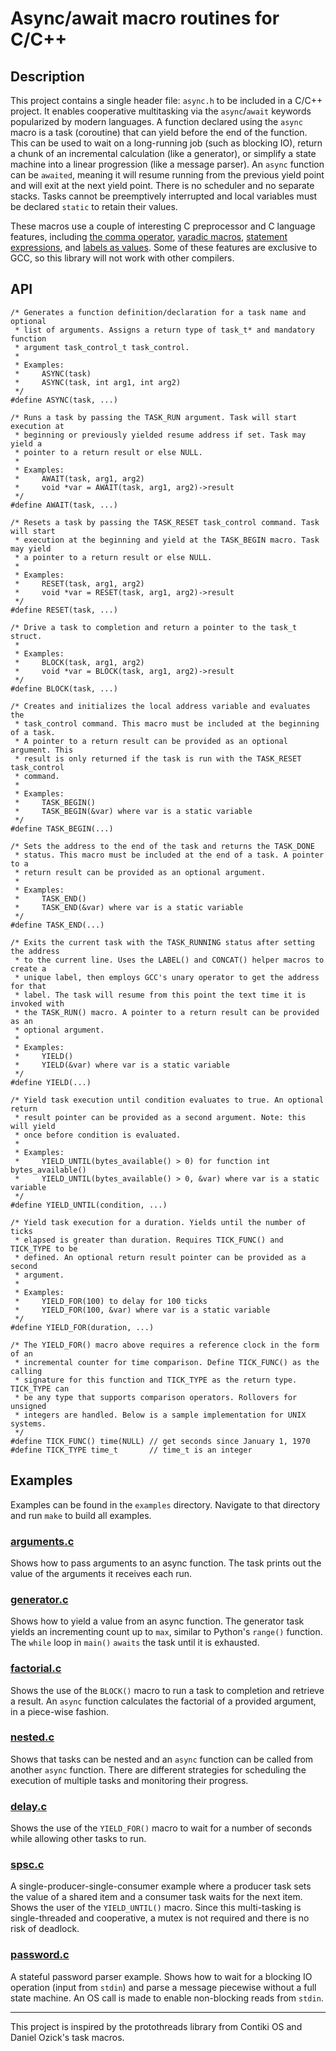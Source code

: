 # Async/await macro routines for C/C++

## Description

This project contains a single header file: `async.h` to be included in a C/C++ project. It enables cooperative multitasking via the `async`/`await` keywords popularized by modern languages. A function declared using the `async` macro is a task (coroutine) that can yield before the end of the function. This can be used to wait on a long-running job (such as blocking IO), return a chunk of an incremental calculation (like a generator), or simplify a state machine into a linear progression (like a message parser). An `async` function can be `awaited`, meaning it will resume running from the previous yield point and will exit at the next yield point. There is no scheduler and no separate stacks. Tasks cannot be preemptively interrupted and local variables must be declared `static` to retain their values.

These macros use a couple of interesting C preprocessor and C language features, including [the comma operator](https://www.gnu.org/software/gnu-c-manual/gnu-c-manual.html#The-Comma-Operator), [varadic macros](https://gcc.gnu.org/onlinedocs/cpp/Variadic-Macros.html), [statement expressions](https://gcc.gnu.org/onlinedocs/gcc/Statement-Exprs.html), and [labels as values](https://gcc.gnu.org/onlinedocs/gcc/Labels-as-Values.html). Some of these features are exclusive to GCC, so this library will not work with other compilers.

## API

```
/* Generates a function definition/declaration for a task name and optional
 * list of arguments. Assigns a return type of task_t* and mandatory function
 * argument task_control_t task_control.
 *
 * Examples:
 *     ASYNC(task)
 *     ASYNC(task, int arg1, int arg2)
 */
#define ASYNC(task, ...)
```

```
/* Runs a task by passing the TASK_RUN argument. Task will start execution at
 * beginning or previously yielded resume address if set. Task may yield a
 * pointer to a return result or else NULL.
 *
 * Examples:
 *     AWAIT(task, arg1, arg2)
 *     void *var = AWAIT(task, arg1, arg2)->result
 */
#define AWAIT(task, ...)
```

```
/* Resets a task by passing the TASK_RESET task_control command. Task will start
 * execution at the beginning and yield at the TASK_BEGIN macro. Task may yield
 * a pointer to a return result or else NULL.
 *
 * Examples:
 *     RESET(task, arg1, arg2)
 *     void *var = RESET(task, arg1, arg2)->result
 */
#define RESET(task, ...)
```

```
/* Drive a task to completion and return a pointer to the task_t struct.
 *
 * Examples:
 *     BLOCK(task, arg1, arg2)
 *     void *var = BLOCK(task, arg1, arg2)->result
 */
#define BLOCK(task, ...)
```

```
/* Creates and initializes the local address variable and evaluates the
 * task_control command. This macro must be included at the beginning of a task.
 * A pointer to a return result can be provided as an optional argument. This
 * result is only returned if the task is run with the TASK_RESET task_control
 * command.
 *
 * Examples:
 *     TASK_BEGIN()
 *     TASK_BEGIN(&var) where var is a static variable
 */
#define TASK_BEGIN(...)
```

```
/* Sets the address to the end of the task and returns the TASK_DONE
 * status. This macro must be included at the end of a task. A pointer to a
 * return result can be provided as an optional argument.
 *
 * Examples:
 *     TASK_END()
 *     TASK_END(&var) where var is a static variable
 */
#define TASK_END(...)
```

```
/* Exits the current task with the TASK_RUNNING status after setting the address
 * to the current line. Uses the LABEL() and CONCAT() helper macros to create a
 * unique label, then employs GCC's unary operator to get the address for that
 * label. The task will resume from this point the text time it is invoked with
 * the TASK_RUN() macro. A pointer to a return result can be provided as an
 * optional argument.
 *
 * Examples:
 *     YIELD()
 *     YIELD(&var) where var is a static variable
 */
#define YIELD(...)
```

```
/* Yield task execution until condition evaluates to true. An optional return
 * result pointer can be provided as a second argument. Note: this will yield
 * once before condition is evaluated.
 *
 * Examples:
 *     YIELD_UNTIL(bytes_available() > 0) for function int bytes_available()
 *     YIELD_UNTIL(bytes_available() > 0, &var) where var is a static variable
 */
#define YIELD_UNTIL(condition, ...)
```

```
/* Yield task execution for a duration. Yields until the number of ticks
 * elapsed is greater than duration. Requires TICK_FUNC() and TICK_TYPE to be
 * defined. An optional return result pointer can be provided as a second
 * argument.
 *
 * Examples:
 *     YIELD_FOR(100) to delay for 100 ticks
 *     YIELD_FOR(100, &var) where var is a static variable
 */
#define YIELD_FOR(duration, ...)

/* The YIELD_FOR() macro above requires a reference clock in the form of an
 * incremental counter for time comparison. Define TICK_FUNC() as the calling
 * signature for this function and TICK_TYPE as the return type. TICK_TYPE can
 * be any type that supports comparison operators. Rollovers for unsigned
 * integers are handled. Below is a sample implementation for UNIX systems.
 */
#define TICK_FUNC() time(NULL) // get seconds since January 1, 1970
#define TICK_TYPE time_t       // time_t is an integer
```

## Examples

Examples can be found in the `examples` directory. Navigate to that directory and run `make` to build all examples.

### [arguments.c](https://github.com/mogenson/async.h/blob/master/examples/arguments.c)

Shows how to pass arguments to an async function. The task prints out the value of the arguments it receives each run.

### [generator.c](https://github.com/mogenson/async.h/blob/master/examples/generator.c)

Shows how to yield a value from an async function. The generator task yields an incrementing count up to `max`, similar to Python's `range()` function. The `while` loop in `main()` `awaits` the task until it is exhausted.

### [factorial.c](https://github.com/mogenson/async.h/blob/master/examples/factorial.c)

Shows the use of the `BLOCK()` macro to run a task to completion and retrieve a result. An `async` function calculates the factorial of a provided argument, in a piece-wise fashion.

### [nested.c](https://github.com/mogenson/async.h/blob/master/examples/nested.c)

Shows that tasks can be nested and an `async` function can be called from another `async` function. There are different strategies for scheduling the execution of multiple tasks and monitoring their progress.

### [delay.c](https://github.com/mogenson/async.h/blob/master/examples/delay.c)

Shows the use of the `YIELD_FOR()` macro to wait for a number of seconds while allowing other tasks to run.

### [spsc.c](https://github.com/mogenson/async.h/blob/master/examples/spsc.c)

A single-producer-single-consumer example where a producer task sets the value of a shared item and a consumer task waits for the next item. Shows the user of the `YIELD_UNTIL()` macro. Since this multi-tasking is single-threaded and cooperative, a mutex is not required and there is no risk of deadlock.

### [password.c](https://github.com/mogenson/async.h/blob/master/examples/password.c)

A stateful password parser example. Shows how to wait for a blocking IO operation (input from `stdin`) and parse a message piecewise without a full state machine. An OS call is made to enable non-blocking reads from `stdin`.

---
This project is inspired by the protothreads library from Contiki OS and Daniel Ozick's task macros.
